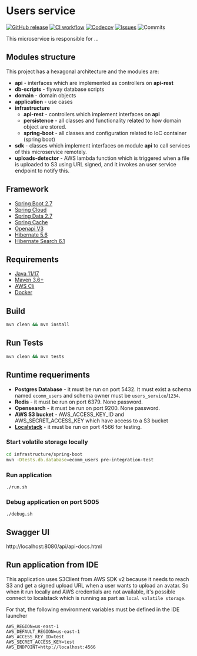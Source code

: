 
# Users service

[![GitHub release](https://img.shields.io/github/release/sjexpos/ecommecomm-users-service.svg?style=plastic)](https://github.com/sjexpos/ecomm-users-service/releases/latest)
[![CI workflow](https://img.shields.io/github/actions/workflow/status/sjexpos/ecomm-users-service/ci.yaml?branch=main&label=ci&logo=github&style=plastic)](https://github.com/sjexpos/ecomm-users-service/actions?workflow=CI)
[![Codecov](https://img.shields.io/codecov/c/github/sjexpos/ecomm-users-service?logo=codecov&style=plastic)](https://codecov.io/gh/sjexpos/ecomm-users-service)
[![Issues](https://img.shields.io/github/issues-search/sjexpos/ecomm-users-service?query=is%3Aopen&label=issues&style=plastic)](https://github.com/sjexpos/ecomm-users-service/issues)
![Commits](https://img.shields.io/github/last-commit/sjexpos/ecomm-users-service?logo=github&style=plastic)


This microservice is responsible for ...

## Modules structure

This project has a hexagonal architecture and the modules are:

* **api** - interfaces which are implemented as controllers on **api-rest**
* **db-scripts** - flyway database scripts
* **domain** - domain objects
* **application** - use cases
* **infrastructure**
   * **api-rest** - controllers which implement interfaces on **api**
   * **persistence** - all classes and functionality related to how domain object are stored.
   * **spring-boot** - all classes and configuration related to IoC container (spring boot)
* **sdk** - classes which implement interfaces on module **api** to call services of this microservice remotely.
* **uploads-detector** - AWS lambda function which is triggered when a file is uploaded to S3 using URL signed, and it invokes an user service endpoint to notify this.

## Framework

* [Spring Boot 2.7](https://spring.io/projects/spring-boot/)
* [Spring Cloud](https://spring.io/projects/spring-cloud)
* [Spring Data 2.7](https://spring.io/projects/spring-data)
* [Spring Cache]()
* [Openapi V3](https://swagger.io/specification/)
* [Hibernate 5.6](https://hibernate.org/orm/)
* [Hibernate Search 6.1](https://hibernate.org/search/)

## Requirements

* [Java 11/17](https://openjdk.org/install/)
* [Maven 3.6+](https://maven.apache.org/download.cgi)
* [AWS Cli](https://aws.amazon.com/es/cli/)
* [Docker](https://www.docker.com/)

## Build

```bash
mvn clean && mvn install
```

## Run Tests
```bash
mvn clean && mvn tests
```

## Runtime requeriments

* **Postgres Database** - it must be run on port 5432. It must exist a schema named `ecomm_users` and schema owner must be `users_service`/`1234`.
* **Redis** - it must be run on port 6379. None password.
* **Opensearch** - it must be run on port 9200. None password.
* **AWS S3 bucket** - AWS_ACCESS_KEY_ID and AWS_SECRET_ACCESS_KEY which have access to a S3 bucket
* **[Localstack](https://github.com/localstack/localstack)** - it must be run on port 4566 for testing.

### Start volatile storage locally

```bash
cd infrastructure/spring-boot
mvn -Dtests.db.database=ecomm_users pre-integration-test
```

### Run application
```
./run.sh
```

### Debug application on port 5005
```
./debug.sh
```

## Swagger UI

http://localhost:8080/api/api-docs.html


## Run application from IDE

This application uses S3Client from AWS SDK v2 because it needs to reach S3 and get a signed upload URL when a user wants to upload an avatar. So when it run locally and AWS credentials are not available, it's possible connect to localstack which is running as part as `local volatile storage`.

For that, the following environment variables must be defined in the IDE launcher
```
AWS_REGION=us-east-1
AWS_DEFAULT_REGION=us-east-1
AWS_ACCESS_KEY_ID=test
AWS_SECRET_ACCESS_KEY=test
AWS_ENDPOINT=http://localhost:4566
```
